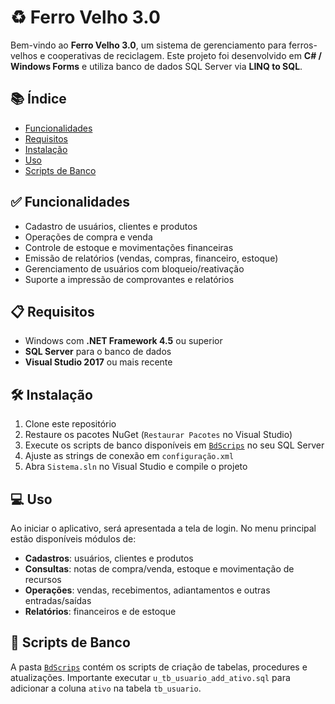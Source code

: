 # ♻️ Ferro Velho 3.0

Bem-vindo ao **Ferro Velho 3.0**, um sistema de gerenciamento para ferros-velhos e cooperativas de reciclagem. Este projeto foi desenvolvido em **C# / Windows Forms** e utiliza banco de dados SQL Server via **LINQ to SQL**.

## 📚 Índice
- [Funcionalidades](#funcionalidades)
- [Requisitos](#requisitos)
- [Instalação](#instalação)
- [Uso](#uso)
- [Scripts de Banco](#scripts-de-banco)

## ✅ Funcionalidades
- Cadastro de usuários, clientes e produtos
- Operações de compra e venda
- Controle de estoque e movimentações financeiras
- Emissão de relatórios (vendas, compras, financeiro, estoque)
- Gerenciamento de usuários com bloqueio/reativação
- Suporte a impressão de comprovantes e relatórios

## 📋 Requisitos
- Windows com **.NET Framework 4.5** ou superior
- **SQL Server** para o banco de dados
- **Visual Studio 2017** ou mais recente

## 🛠️ Instalação
1. Clone este repositório
2. Restaure os pacotes NuGet (`Restaurar Pacotes` no Visual Studio)
3. Execute os scripts de banco disponíveis em [`BdScrips`](BdScrips/) no seu SQL Server
4. Ajuste as strings de conexão em `configuração.xml`
5. Abra `Sistema.sln` no Visual Studio e compile o projeto

## 💻 Uso
Ao iniciar o aplicativo, será apresentada a tela de login. No menu principal estão disponíveis módulos de:

- **Cadastros**: usuários, clientes e produtos
- **Consultas**: notas de compra/venda, estoque e movimentação de recursos
- **Operações**: vendas, recebimentos, adiantamentos e outras entradas/saídas
- **Relatórios**: financeiros e de estoque

## 📁 Scripts de Banco
A pasta [`BdScrips`](BdScrips/) contém os scripts de criação de tabelas, procedures e atualizações. Importante executar `u_tb_usuario_add_ativo.sql` para adicionar a coluna `ativo` na tabela `tb_usuario`.
